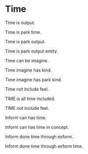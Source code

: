 # Time

Time is output.

Time is park time.

Time is park output.

Time is park output entity.

Time can be imagine.

Time imagine has kind.

Time imagine has park kind.

Time not include feel.

TIME is all time included.

TIME not include feel.

Inform can has time.

Inform can has time in concept.

Inform done time through exform.

Inform done time through exform time.